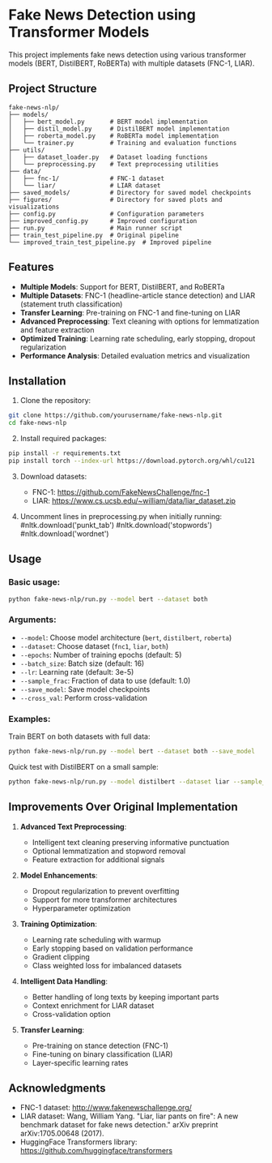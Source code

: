 # Fake News Detection using Transformer Models

This project implements fake news detection using various transformer models (BERT, DistilBERT, RoBERTa) with multiple datasets (FNC-1, LIAR).

## Project Structure

```
fake-news-nlp/
├── models/
│   ├── bert_model.py       # BERT model implementation
│   ├── distil_model.py     # DistilBERT model implementation
│   ├── roberta_model.py    # RoBERTa model implementation
│   └── trainer.py          # Training and evaluation functions
├── utils/
│   ├── dataset_loader.py   # Dataset loading functions
│   └── preprocessing.py    # Text preprocessing utilities
├── data/
│   ├── fnc-1/              # FNC-1 dataset
│   └── liar/               # LIAR dataset
├── saved_models/           # Directory for saved model checkpoints
├── figures/                # Directory for saved plots and visualizations
├── config.py               # Configuration parameters
├── improved_config.py      # Improved configuration
├── run.py                  # Main runner script
├── train_test_pipeline.py  # Original pipeline
└── improved_train_test_pipeline.py  # Improved pipeline
```

## Features

- **Multiple Models**: Support for BERT, DistilBERT, and RoBERTa
- **Multiple Datasets**: FNC-1 (headline-article stance detection) and LIAR (statement truth classification)
- **Transfer Learning**: Pre-training on FNC-1 and fine-tuning on LIAR
- **Advanced Preprocessing**: Text cleaning with options for lemmatization and feature extraction
- **Optimized Training**: Learning rate scheduling, early stopping, dropout regularization
- **Performance Analysis**: Detailed evaluation metrics and visualization

## Installation

1. Clone the repository:
```bash
git clone https://github.com/yourusername/fake-news-nlp.git
cd fake-news-nlp
```

2. Install required packages:
```bash
pip install -r requirements.txt
pip install torch --index-url https://download.pytorch.org/whl/cu121
```

3. Download datasets:
   - FNC-1: https://github.com/FakeNewsChallenge/fnc-1
   - LIAR: https://www.cs.ucsb.edu/~william/data/liar_dataset.zip

4. Uncomment lines in preprocessing.py when initially running:
#nltk.download('punkt_tab')
#nltk.download('stopwords')
#nltk.download('wordnet')

## Usage

### Basic usage:

```bash
python fake-news-nlp/run.py --model bert --dataset both
```

### Arguments:

- `--model`: Choose model architecture (`bert`, `distilbert`, `roberta`)
- `--dataset`: Choose dataset (`fnc1`, `liar`, `both`)
- `--epochs`: Number of training epochs (default: 5)
- `--batch_size`: Batch size (default: 16)
- `--lr`: Learning rate (default: 3e-5)
- `--sample_frac`: Fraction of data to use (default: 1.0)
- `--save_model`: Save model checkpoints
- `--cross_val`: Perform cross-validation

### Examples:

Train BERT on both datasets with full data:
```bash
python fake-news-nlp/run.py --model bert --dataset both --save_model
```

Quick test with DistilBERT on a small sample:
```bash
python fake-news-nlp/run.py --model distilbert --dataset liar --sample_frac 0.1
```

## Improvements Over Original Implementation

1. **Advanced Text Preprocessing**:
   - Intelligent text cleaning preserving informative punctuation
   - Optional lemmatization and stopword removal
   - Feature extraction for additional signals

2. **Model Enhancements**:
   - Dropout regularization to prevent overfitting
   - Support for more transformer architectures
   - Hyperparameter optimization

3. **Training Optimization**:
   - Learning rate scheduling with warmup
   - Early stopping based on validation performance
   - Gradient clipping
   - Class weighted loss for imbalanced datasets

4. **Intelligent Data Handling**:
   - Better handling of long texts by keeping important parts
   - Context enrichment for LIAR dataset
   - Cross-validation option

5. **Transfer Learning**:
   - Pre-training on stance detection (FNC-1)
   - Fine-tuning on binary classification (LIAR)
   - Layer-specific learning rates

## Acknowledgments

- FNC-1 dataset: http://www.fakenewschallenge.org/
- LIAR dataset: Wang, William Yang. "Liar, liar pants on fire": A new benchmark dataset for fake news detection." arXiv preprint arXiv:1705.00648 (2017).
- HuggingFace Transformers library: https://github.com/huggingface/transformers